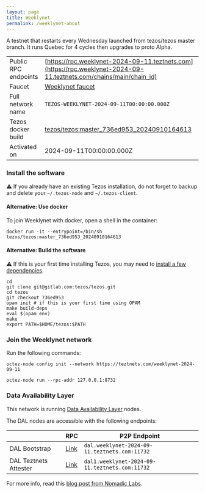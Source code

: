 ```yaml
---
layout: page
title: Weeklynet
permalink: /weeklynet-about
---
```


A testnet that restarts every Wednesday launched from tezos/tezos master branch. It runs Quebec for 4 cycles then upgrades to proto Alpha.

| | |
|-------|---------------------|
| Public RPC endpoints | [https://rpc.weeklynet-2024-09-11.teztnets.com](https://rpc.weeklynet-2024-09-11.teztnets.com/chains/main/chain_id)<br/> |
| Faucet | [Weeklynet faucet](https://faucet.weeklynet-2024-09-11.teztnets.com) |
| Full network name | `TEZOS-WEEKLYNET-2024-09-11T00:00:00.000Z` |
| Tezos docker build | [tezos/tezos:master_736ed953_20240910164613](https://hub.docker.com/r/tezos/tezos/tags?page=1&ordering=last_updated&name=master_736ed953_20240910164613) |
| Activated on | 2024-09-11T00:00:00.000Z |





### Install the software

⚠️  If you already have an existing Tezos installation, do not forget to backup and delete your `~/.tezos-node` and `~/.tezos-client`.



#### Alternative: Use docker

To join Weeklynet with docker, open a shell in the container:

```
docker run -it --entrypoint=/bin/sh tezos/tezos:master_736ed953_20240910164613
```


#### Alternative: Build the software

⚠️  If this is your first time installing Tezos, you may need to [install a few dependencies](https://tezos.gitlab.io/introduction/howtoget.html#setting-up-the-development-environment-from-scratch).

```
cd
git clone git@gitlab.com:tezos/tezos.git
cd tezos
git checkout 736ed953
opam init # if this is your first time using OPAM
make build-deps
eval $(opam env)
make
export PATH=$HOME/tezos:$PATH
```

### Join the Weeklynet network

Run the following commands:

```
octez-node config init --network https://teztnets.com/weeklynet-2024-09-11

octez-node run --rpc-addr 127.0.0.1:8732
```




### Data Availability Layer

This network is running [Data Availability Layer](https://tezos.gitlab.io/shell/dal.html) nodes.


The DAL nodes are accessible with the following endpoints:

| | RPC | P2P Endpoint |
|------------|---------|--------------|
| DAL Bootstrap | [Link](https://dal-bootstrap-rpc.weeklynet-2024-09-11.teztnets.com/p2p/gossipsub/scores) | `dal.weeklynet-2024-09-11.teztnets.com:11732` |
| DAL Teztnets Attester | [Link](https://dal-attester-rpc.weeklynet-2024-09-11.teztnets.com/p2p/gossipsub/scores) | `dal1.weeklynet-2024-09-11.teztnets.com:11732` |


For more info, read this [blog post from Nomadic Labs](https://research-development.nomadic-labs.com/data-availability-layer-tezos.html).



